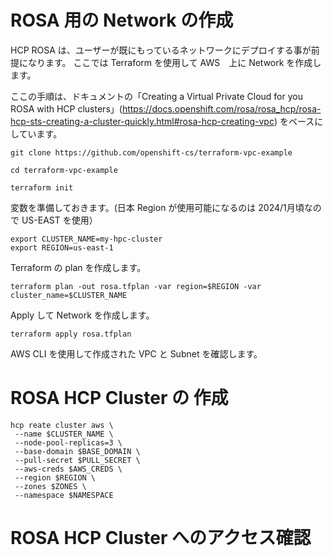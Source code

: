 # ROSA 用の Network の作成

HCP ROSA は、ユーザーが既にもっているネットワークにデプロイする事が前提になります。
ここでは Terraform を使用して AWS　上に Network を作成します。

ここの手順は、ドキュメントの「Creating a Virtual Private Cloud for you ROSA with HCP clusters」(https://docs.openshift.com/rosa/rosa_hcp/rosa-hcp-sts-creating-a-cluster-quickly.html#rosa-hcp-creating-vpc) をベースにしています。

```
git clone https://github.com/openshift-cs/terraform-vpc-example
```

```
cd terraform-vpc-example
```

```
terraform init
```

変数を準備しておきます。(日本 Region が使用可能になるのは 2024/1月頃なので US-EAST を使用）

```
export CLUSTER_NAME=my-hpc-cluster
export REGION=us-east-1
```

Terraform の plan を作成します。

```
terraform plan -out rosa.tfplan -var region=$REGION -var cluster_name=$CLUSTER_NAME
```

Apply して Network を作成します。

```
terraform apply rosa.tfplan
```

AWS CLI を使用して作成された VPC と Subnet を確認します。


# ROSA HCP Cluster の 作成

```
hcp reate cluster aws \
 --name $CLUSTER_NAME \
 --node-pool-replicas=3 \
 --base-domain $BASE_DOMAIN \
 --pull-secret $PULL_SECRET \
 --aws-creds $AWS_CREDS \
 --region $REGION \
 --zones $ZONES \
 --namespace $NAMESPACE
```


# ROSA HCP Cluster へのアクセス確認
